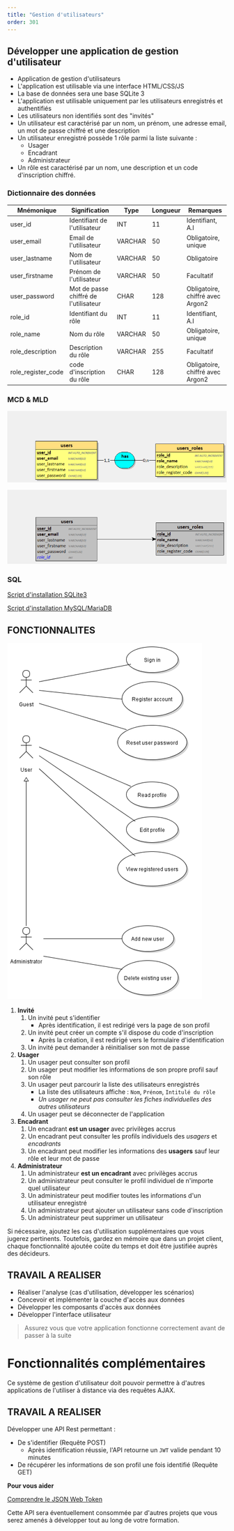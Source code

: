 ```yaml
---
title: "Gestion d'utilisateurs"
order: 301
---
```


## Développer une application de gestion d'utilisateur

- Application de gestion d'utilisateurs
- L'application est utilisable via une interface HTML/CSS/JS
- La base de données sera une base SQLite 3
- L'application est utilisable uniquement par les utilisateurs enregistrés et authentifiés
- Les utilisateurs non identifiés sont des "invités"
- Un utilisateur est caractérisé par un nom, un prénom, une adresse email, un mot de passe chiffré et une
description
- Un utilisateur enregistré possède 1 rôle parmi la liste suivante :
    - Usager
    - Encadrant
    - Administrateur
- Un rôle est caractérisé par un nom, une description et un code d'inscription chiffré.

### Dictionnaire des données 

| Mnémonique | Signification | Type | Longueur | Remarques |
| --- | --- | --- | --- | ---|
| user_id | Identifiant de l'utilisateur | INT | 11 | Identifiant, A.I |
| user_email | Email de l'utilisateur | VARCHAR | 50 | Obligatoire, unique |
| user_lastname | Nom de l'utilisateur | VARCHAR | 50 | Obligatoire |
| user_firstname | Prénom de l'utilisateur | VARCHAR | 50 | Facultatif |
| user_password | Mot de passe chiffré de l'utilisateur | CHAR | 128 | Obligatoire, chiffré avec Argon2 |
| role_id | Identifiant du rôle | INT | 11 | Identifiant, A.I  |
| role_name | Nom du rôle | VARCHAR | 50 | Obligatoire, unique |
| role_description | Description du rôle | VARCHAR | 255 | Facultatif |
| role_register_code | code d'inscription du rôle | CHAR | 128 | Obligatoire, chiffré avec Argon2 |

### MCD & MLD

![MCD](./img/users-MCD-v1.png)

![MLD](./img/users-MLD-v1.png)

### SQL

[Script d'installation SQLite3](./img/users.sqlite.sql) 

[Script d'installation MySQL/MariaDB](./img/users.mysql.sql)

## FONCTIONNALITES

![UseCase](./img/users-usecases-UML-v1.png)

1. **Invité**
    1. Un invité peut s'identifier
        - Après identification, il est redirigé vers la page de son profil
    2. Un invité peut créer un compte s'il dispose du code d'inscription
        - Après la création, il est redirigé vers le formulaire d'identification
    3. Un invité peut demander à réinitialiser son mot de passe
2. **Usager**
    1. Un usager peut consulter son profil
    2. Un usager peut modifier les informations de son propre profil sauf son rôle
    3. Un usager peut parcourir la liste des utilisateurs enregistrés
        - La liste des utilisateurs affiche : `Nom`, `Prénom`, `Intitulé du rôle`
        - *Un usager ne peut pas consulter les fiches individuelles des autres utilisateurs*
    4. Un usager peut se déconnecter de l'application
3. **Encadrant**
    1. Un encadrant **est un usager** avec privilèges accrus
    2. Un encadrant peut consulter les profils individuels des *usagers* et *encadrants*
    3. Un encadrant peut modifier les informations des **usagers** sauf leur rôle et leur mot de passe
4. **Administrateur**
    1. Un administrateur **est un encadrant** avec privilèges accrus
    2. Un administrateur peut consulter le profil individuel de n'importe quel utilisateur
    3. Un administrateur peut modifier toutes les informations d'un utilisateur enregistré
    4. Un administrateur peut ajouter un utilisateur sans code d'inscription
    5. Un administrateur peut supprimer un utilisateur

Si nécessaire, ajoutez les cas d'utilisation supplémentaires que vous jugerez pertinents. Toutefois, gardez en mémoire que dans un projet client, chaque fonctionnalité ajoutée coûte du temps et doit être justifiée auprès des décideurs.

## TRAVAIL A REALISER

- Réaliser l'analyse (cas d'utilisation, développer les scénarios)
- Concevoir et implémenter la couche d'accès aux données
- Développer les composants d'accès aux données
- Développer l'interface utilisateur

> Assurez vous que votre application fonctionne correctement avant de passer à la suite

# Fonctionnalités complémentaires 

Ce système de gestion d'utilisateur doit pouvoir permettre à d'autres applications de l'utiliser à distance via des requêtes AJAX.


## TRAVAIL A REALISER 

Développer une API Rest permettant :

- De s'identifier (Requête POST)
    - Après identification réussie, l'API retourne un `JWT` valide pendant 10 minutes
- De récupérer les informations de son profil une fois identifié (Requête GET)

**Pour vous aider**

[Comprendre le JSON Web Token](https://www.ionos.fr/digitalguide/sites-internet/developpement-web/json-web-token-jwt/)


Cette API sera éventuellement consommée par d'autres projets que vous serez amenés à développer tout au long de votre formation.

